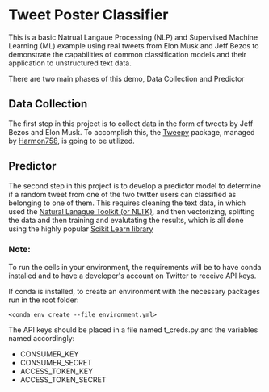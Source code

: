 # Tweet Poster Classifier

This is a basic Natrual Langaue Processing (NLP) and Supervised Machine Learning (ML) example using real tweets from Elon Musk and Jeff Bezos to demonstrate the capabilities of common classification models and their application to unstructured text data.


There are two main phases of this demo, Data Collection and Predictor

## Data Collection

The first step in this project is to collect data in the form of tweets by Jeff Bezos and Elon Musk. To accomplish this, the [Tweepy](https://docs.tweepy.org/en/stable/index.html) package, managed by [Harmon758](https://github.com/Harmon758), is going to be utilized.

## Predictor

The second step in this project is to develop a predictor model to determine if a random tweet from one of the two twitter users can classified as belonging to one of them. This requires cleaning the text data, in which used the [Natural Lanague Toolkit (or NLTK)](https://www.nltk.org/), and then vectorizing, splitting the data and then training and evalutating the results, which is all done using the highly popular [Scikit Learn library](https://scikit-learn.org/stable/)

### Note:

To run the cells in your environment, the requirements will be to have conda installed and to have a developer's account on Twitter to receive API keys.

If conda is installed, to create an environment with the necessary packages run in the root folder:

`<conda env create --file environment.yml>`

The API keys should be placed in a file named t_creds.py and the variables named accordingly:
 - CONSUMER_KEY
 - CONSUMER_SECRET
 - ACCESS_TOKEN_KEY
 - ACCESS_TOKEN_SECRET